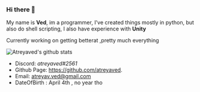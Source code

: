 ### Hi there 👋

My name is **Ved**, im a programmer, I've created things mostly in python, but also do shell scripting, I also have experience with **Unity**

Currently working on getting betterat ,pretty much everything

![Atreyaved's github stats](https://github-readme-stats.vercel.app/api?username=atreyaved&show_icons=true&title_color=f82371&icon_color=f8ca23&text_color=ffffff&bg_color=000000&border_color=ffffff)

* Discord: *atreyaved#2561*
* Github Page: https://github.com/atreyaved.
* Email: [atreyav.ved@gmail.com](mailto:atreya.ved@gmail.com)
* DateOfBirth : April 4th , no year tho
